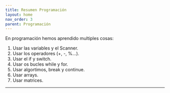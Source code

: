 ```yaml
---
title: Resumen Programación
layout: home
nav_order: 3
parent: Programación
---
```

En programación hemos aprendido multiples cosas:
1. Usar las variables y el Scanner.
2. Usar los operadores (+, -, %...).
3. Usar el if y switch.
4. Usar os bucles while y for.
5. Usar algortimos, break y continue.
6. Usar arrays.
7. Usar matrices.

---
